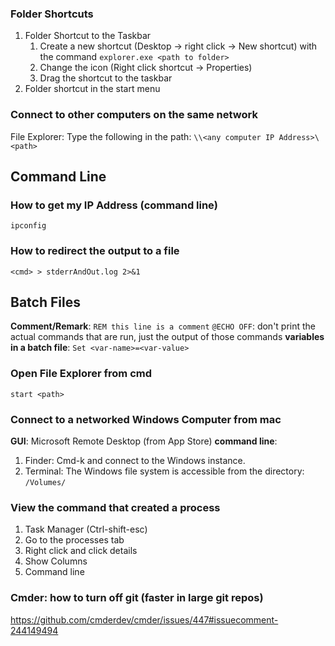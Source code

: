 ### Folder Shortcuts
1. Folder Shortcut to the Taskbar
    1. Create a new shortcut (Desktop -> right click -> New shortcut) with the command `explorer.exe <path to folder>`
    2. Change the icon (Right click shortcut -> Properties)
    3. Drag the shortcut to the taskbar
2. Folder shortcut in the start menu

### Connect to other computers on the same network
File Explorer: Type the following in the path: `\\<any computer IP Address>\<path>`

## Command Line
### How to get my IP Address (command line)
`ipconfig`

### How to redirect the output to a file
`<cmd> > stderrAndOut.log 2>&1`

## Batch Files
**Comment/Remark**: `REM this line is a comment`
`@ECHO OFF`: don't print the actual commands that are run, just the output of those commands
**variables in a batch file**: `Set <var-name>=<var-value>`


### Open File Explorer from cmd
`start <path>`

### Connect to a networked Windows Computer from mac
**GUI**: Microsoft Remote Desktop (from App Store)
**command line**: 
1. Finder: Cmd-k and connect to the Windows instance.
2. Terminal: The Windows file system is accessible from the directory: `/Volumes/`

### View the command that created a process
1. Task Manager (Ctrl-shift-esc)
2. Go to the processes tab
3. Right click and click details
4. Show Columns
5. Command line

### Cmder: how to turn off git (faster in large git repos)
https://github.com/cmderdev/cmder/issues/447#issuecomment-244149494
